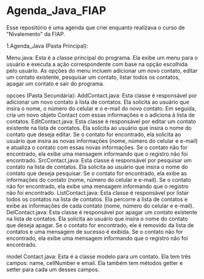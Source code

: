 # Agenda_Java_FIAP
Esse repositório é uma agenda que criei enquanto realizava o curso de "Nivalemento" da FIAP.

1.Agenda_Java (Pasta Principal):

  Menu.java: Esta é a classe principal do programa. Ela exibe um menu para o usuário e executa a ação correspondente com base na opção escolhida pelo usuário. As opções do menu incluem adicionar um novo contato, editar um contato existente, pesquisar um contato, listar todos os contatos, apagar um contato e sair do programa.

  opcoes (Pasta Secundária):
    AddContact.java: Esta classe é responsável por adicionar um novo contato à lista de contatos. Ela solicita ao usuário que insira o nome, o número do celular e o e-mail do novo contato. Em seguida, cria um novo objeto Contact com essas informações e o adiciona à lista de contatos.
    EditContact.java: Esta classe é responsável por editar um contato existente na lista de contatos. Ela solicita ao usuário que insira o nome do contato que deseja editar. Se o contato for encontrado, ela solicita ao usuário que insira as novas informações (nome, número do celular e e-mail) e atualiza o contato com essas novas informações. Se o contato não for encontrado, ela exibe uma mensagem informando que o registro não foi encontrado.
    SrcContact.java: Esta classe é responsável por pesquisar um contato na lista de contatos. Ela solicita ao usuário que insira o nome do contato que deseja pesquisar. Se o contato for encontrado, ela exibe as informações do contato (nome, número do celular e e-mail). Se o contato não for encontrado, ela exibe uma mensagem informando que o registro não foi encontrado.
    ListContact.java: Esta classe é responsável por listar todos os contatos na lista de contatos. Ela percorre a lista de contatos e exibe as informações de cada contato (nome, número do celular e e-mail).
    DelContact.java: Esta classe é responsável por apagar um contato existente na lista de contatos. Ela solicita ao usuário que insira o nome do contato que deseja apagar. Se o contato for encontrado, ele é removido da lista de contatos e uma mensagem de sucesso é exibida. Se o contato não for encontrado, ela exibe uma mensagem informando que o registro não foi encontrado.

  model
    Contact.java: Esta é a classe modelo para um contato. Ela tem três campos: name, cellNumber e email. Ela também tem métodos getter e setter para cada um desses campos.
